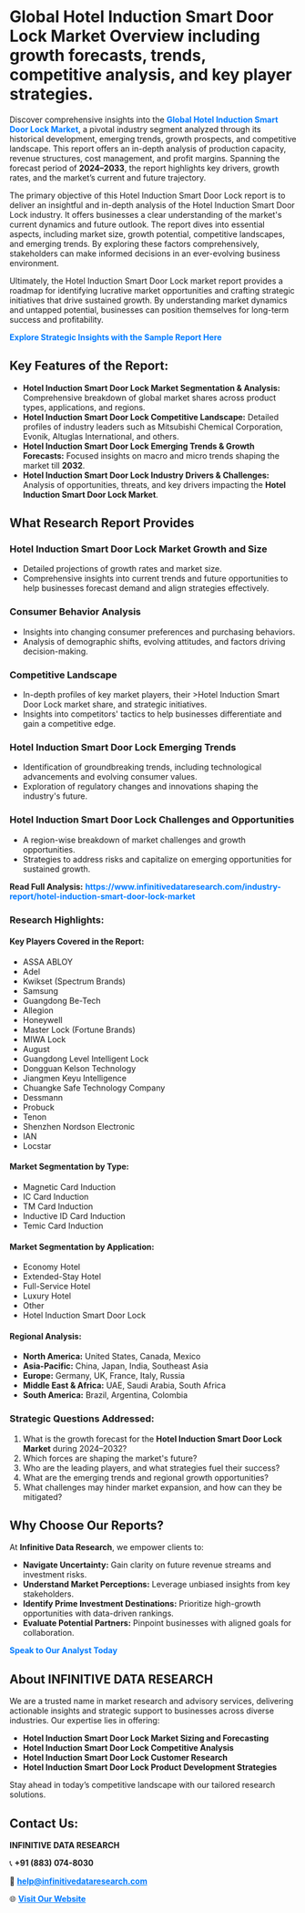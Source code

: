 <h1>Global Hotel Induction Smart Door Lock Market Overview including growth forecasts, trends, competitive analysis, and key player strategies.</h1>
<p>
Discover comprehensive insights into the 
<a href="https://www.infinitivedataresearch.com/industry-report/hotel-induction-smart-door-lock-market" rel="dofollow" style="color: #007BFF; text-decoration: none;"><strong>Global Hotel Induction Smart Door Lock Market</strong></a>, a pivotal industry segment analyzed through its historical development, emerging trends, growth prospects, and competitive landscape. This report offers an in-depth analysis of production capacity, revenue structures, cost management, and profit margins. Spanning the forecast period of <strong>2024–2033</strong>, the report highlights key drivers, growth rates, and the market’s current and future trajectory.
</p>
<p>
The primary objective of this Hotel Induction Smart Door Lock report is to deliver an insightful and in-depth analysis of the Hotel Induction Smart Door Lock industry. It offers businesses a clear understanding of the market's current dynamics and future outlook. The report dives into essential aspects, including market size, growth potential, competitive landscapes, and emerging trends. By exploring these factors comprehensively, stakeholders can make informed decisions in an ever-evolving business environment.
</p>
<p>
Ultimately, the Hotel Induction Smart Door Lock market report provides a roadmap for identifying lucrative market opportunities and crafting strategic initiatives that drive sustained growth. By understanding market dynamics and untapped potential, businesses can position themselves for long-term success and profitability.
</p>
<p>
<a href="https://www.infinitivedataresearch.com/request-sample/reportId=103731" style="color: #007BFF; text-decoration: none;"><strong>Explore Strategic Insights with the Sample Report Here</strong></a>
</p>

<h2>Key Features of the Report:</h2>
<ul>
<li><strong>Hotel Induction Smart Door Lock Market Segmentation & Analysis:</strong> Comprehensive breakdown of global market shares across product types, applications, and regions.</li>
<li><strong>Hotel Induction Smart Door Lock Competitive Landscape:</strong> Detailed profiles of industry leaders such as Mitsubishi Chemical Corporation, Evonik, Altuglas International, and others.</li>
<li><strong>Hotel Induction Smart Door Lock Emerging Trends & Growth Forecasts:</strong> Focused insights on macro and micro trends shaping the market till <strong>2032</strong>.</li>
<li><strong>Hotel Induction Smart Door Lock Industry Drivers & Challenges:</strong> Analysis of opportunities, threats, and key drivers impacting the <strong>Hotel Induction Smart Door Lock Market</strong>.</li>
</ul>

<h2>What Research Report Provides</h2>
<h3>Hotel Induction Smart Door Lock Market Growth and Size</h3>
<ul>
<li>Detailed projections of growth rates and market size.</li>
<li>Comprehensive insights into current trends and future opportunities to help businesses forecast demand and align strategies effectively.</li>
</ul>

<h3>Consumer Behavior Analysis</h3>
<ul>
<li>Insights into changing consumer preferences and purchasing behaviors.</li>
<li>Analysis of demographic shifts, evolving attitudes, and factors driving decision-making.</li>
</ul>

<h3>Competitive Landscape</h3>
<ul>
<li>In-depth profiles of key market players, their >Hotel Induction Smart Door Lock market share, and strategic initiatives.</li>
<li>Insights into competitors' tactics to help businesses differentiate and gain a competitive edge.</li>
</ul>

<h3>Hotel Induction Smart Door Lock Emerging Trends</h3>
<ul>
<li>Identification of groundbreaking trends, including technological advancements and evolving consumer values.</li>
<li>Exploration of regulatory changes and innovations shaping the industry's future.</li>
</ul>

<h3>Hotel Induction Smart Door Lock Challenges and Opportunities</h3>
<ul>
<li>A region-wise breakdown of market challenges and growth opportunities.</li>
<li>Strategies to address risks and capitalize on emerging opportunities for sustained growth.</li>
</ul>
<p><strong>Read Full Analysis:</strong> <a href="https://www.infinitivedataresearch.com/industry-report/hotel-induction-smart-door-lock-market" rel="dofollow" style="color: #007BFF; text-decoration: none;"><strong>https://www.infinitivedataresearch.com/industry-report/hotel-induction-smart-door-lock-market</strong></a></p>
<h3>Research Highlights:</h3>
<h4>Key Players Covered in the Report:</h4>
<ul><li>ASSA ABLOY</li><li>Adel</li><li>Kwikset (Spectrum Brands)</li><li>Samsung</li><li>Guangdong Be-Tech</li><li>Allegion</li><li>Honeywell</li><li>Master Lock (Fortune Brands)</li><li>MIWA Lock</li><li>August</li><li>Guangdong Level Intelligent Lock</li><li>Dongguan Kelson Technology</li><li>Jiangmen Keyu Intelligence</li><li>Chuangke Safe Technology Company</li><li>Dessmann</li><li>Probuck</li><li>Tenon</li><li>Shenzhen Nordson Electronic</li><li>IAN</li><li>Locstar</li></ul>
<h4>Market Segmentation by Type:</h4>
<ul><li>Magnetic Card Induction</li><li>IC Card Induction</li><li>TM Card Induction</li><li>Inductive ID Card Induction</li><li>Temic Card Induction</li></ul>
<h4>Market Segmentation by Application:</h4>
<ul><li>Economy Hotel</li><li>Extended-Stay Hotel</li><li>Full-Service Hotel</li><li>Luxury Hotel</li><li>Other</li><li>Hotel Induction Smart Door Lock</li></ul>

<h4>Regional Analysis:</h4>
<ul>
<li><strong>North America:</strong> United States, Canada, Mexico</li>
<li><strong>Asia-Pacific:</strong> China, Japan, India, Southeast Asia</li>
<li><strong>Europe:</strong> Germany, UK, France, Italy, Russia</li>
<li><strong>Middle East & Africa:</strong> UAE, Saudi Arabia, South Africa</li>
<li><strong>South America:</strong> Brazil, Argentina, Colombia</li>
</ul>

<h3>Strategic Questions Addressed:</h3>
<ol>
<li>What is the growth forecast for the <strong>Hotel Induction Smart Door Lock Market</strong> during 2024–2032?</li>
<li>Which forces are shaping the market's future?</li>
<li>Who are the leading players, and what strategies fuel their success?</li>
<li>What are the emerging trends and regional growth opportunities?</li>
<li>What challenges may hinder market expansion, and how can they be mitigated?</li>
</ol>

<h2>Why Choose Our Reports?</h2>
<p>At <strong>Infinitive Data Research</strong>, we empower clients to:</p>
<ul>
<li><strong>Navigate Uncertainty:</strong> Gain clarity on future revenue streams and investment risks.</li>
<li><strong>Understand Market Perceptions:</strong> Leverage unbiased insights from key stakeholders.</li>
<li><strong>Identify Prime Investment Destinations:</strong> Prioritize high-growth opportunities with data-driven rankings.</li>
<li><strong>Evaluate Potential Partners:</strong> Pinpoint businesses with aligned goals for collaboration.</li>
</ul>
<p><a href="https://www.infinitivedataresearch.com/industry-report/hotel-induction-smart-door-lock-market" rel="dofollow" style="color: #007BFF; text-decoration: none;"><strong>Speak to Our Analyst Today</strong></a></p>

<h2>About INFINITIVE DATA RESEARCH</h2>
<p>We are a trusted name in market research and advisory services, delivering actionable insights and strategic support to businesses across diverse industries. Our expertise lies in offering:</p>
<ul>
<li><strong>Hotel Induction Smart Door Lock Market Sizing and Forecasting</strong></li>
<li><strong>Hotel Induction Smart Door Lock Competitive Analysis</strong></li>
<li><strong>Hotel Induction Smart Door Lock Customer Research</strong></li>
<li><strong>Hotel Induction Smart Door Lock Product Development Strategies</strong></li>
</ul>
<p>Stay ahead in today’s competitive landscape with our tailored research solutions.</p>

<h2>Contact Us:</h2>
<p><strong>INFINITIVE DATA RESEARCH</strong></p>
<p>📞 <strong>+91 (883) 074-8030</strong></p>
<p>📧 <strong><a href="mailto:help@infinitivedataresearch.com" style="color: #007BFF;">help@infinitivedataresearch.com</a></strong></p>
<p>🌐 <strong><a href="https://www.infinitivedataresearch.com" rel="dofollow" style="color: #007BFF;">Visit Our Website</a></strong></p>